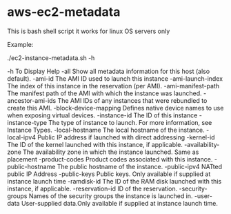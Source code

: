 # aws-ec2-metadata

This is bash shell script it works for linux OS servers only 

Example:

./ec2-instance-metadata.sh -h 

-h                    To Display Help
-all                  Show all metadata information for this host (also default).
-ami-id               The AMI ID used to launch this instance
-ami-launch-index     The index of this instance in the reservation (per AMI).
-ami-manifest-path    The manifest path of the AMI with which the instance was launched.
-ancestor-ami-ids     The AMI IDs of any instances that were rebundled to create this AMI.
-block-device-mapping Defines native device names to use when exposing virtual devices.
-instance-id          The ID of this instance
-instance-type        The type of instance to launch. For more information, see Instance Types.
-local-hostname       The local hostname of the instance.
-local-ipv4           Public IP address if launched with direct addressing
-kernel-id            The ID of the kernel launched with this instance, if applicable.
-availability-zone    The availability zone in which the instance launched. Same as placement
-product-codes        Product codes associated with this instance.
-public-hostname      The public hostname of the instance.
-public-ipv4          NATted public IP Address
-public-keys          Public keys. Only available if supplied at instance launch time
-ramdisk-id           The ID of the RAM disk launched with this instance, if applicable.
-reservation-id       ID of the reservation.
-security-groups      Names of the security groups the instance is launched in.
-user-data            User-supplied data.Only available if supplied at instance launch time.
